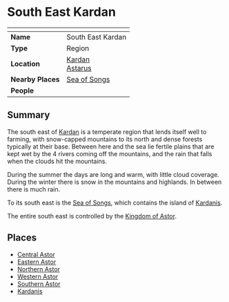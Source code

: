 # South East Kardan

| []() | |
| --- | --- |
| **Name** | South East Kardan |
| **Type** | Region |
| **Location** | [Kardan](../continents/kardan.md)<br />[Astarus](../../README.md) |
| **Nearby Places** | [Sea of Songs](../seas/sea-of-songs.md) |
| **People** | |

## Summary

The south east of [Kardan](../continents/kardan.md) is a temperate region that lends itself well to farming, with snow-capped mountains to its north and dense forests typically at their base. Between here and the sea lie fertile plains that are kept wet by the 4 rivers coming off the mountains, and the rain that falls when the clouds hit the mountains.

During the summer the days are long and warm, with little cloud coverage. During the winter there is snow in the mountains and highlands. In between there is much rain.

To its south east is the [Sea of Songs](../seas/sea-of-songs.md), which contains the island of [Kardanis](kardanis.md).

The entire south east is controlled by the [Kingdom of Astor](../../civilisations/kingdom-of-astor/README.md).

## Places

- [Central Astor](central-astor.md)
- [Eastern Astor](eastern-astor.md)
- [Northern Astor](northern-astor.md)
- [Western Astor](western-astor.md)
- [Southern Astor](southern-astor.md)
- [Kardanis](kardanis.md)
